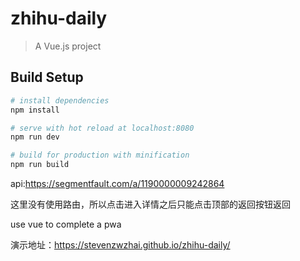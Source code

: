 # zhihu-daily

> A Vue.js project

## Build Setup

``` bash
# install dependencies
npm install

# serve with hot reload at localhost:8080
npm run dev

# build for production with minification
npm run build
```

api:<https://segmentfault.com/a/1190000009242864>

这里没有使用路由，所以点击进入详情之后只能点击顶部的返回按钮返回

use vue to complete a pwa

演示地址：<https://stevenzwzhai.github.io/zhihu-daily/>
